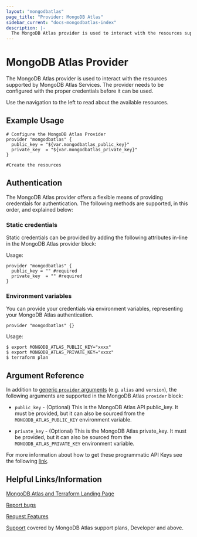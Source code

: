 ```yaml
---
layout: "mongodbatlas"
page_title: "Provider: MongoDB Atlas"
sidebar_current: "docs-mongodbatlas-index"
description: |-
  The MongoDB Atlas provider is used to interact with the resources supported by MongoDB Atlas Services. The provider needs to be configured with the proper credentials before it can be used.
---
```


# MongoDB Atlas Provider

The MongoDB Atlas provider is used to interact with the resources supported by MongoDB Atlas Services. The provider needs to be configured with the proper credentials before it can be used.

Use the navigation to the left to read about the available resources.

## Example Usage
```hcl
# Configure the MongoDB Atlas Provider
provider "mongodbatlas" {
  public_key = "${var.mongodbatlas_public_key}"
  private_key  = "${var.mongodbatlas_private_key}"
}

#Create the resources
```

## Authentication

The MongoDB Atlas provider offers a flexible means of providing credentials for authentication. The following methods are supported, in this order, and explained below:

### Static credentials

Static credentials can be provided by adding the following attributes in-line in the MongoDB Atlas provider block:

Usage:

```hcl
provider "mongodbatlas" {
  public_key = "" #required
  private_key  = "" #required
}
```

### Environment variables

You can provide your credentials via environment variables, representing your MongoDB Atlas
authentication.

```hcl
provider "mongodbatlas" {}
```

Usage:

```shell
$ export MONGODB_ATLAS_PUBLIC_KEY="xxxx"
$ export MONGODB_ATLAS_PRIVATE_KEY="xxxx"
$ terraform plan
```

## Argument Reference

In addition to [generic `provider`
arguments](https://www.terraform.io/docs/configuration/providers.html) (e.g.
`alias` and `version`), the following arguments are supported in the MongoDB
Atlas `provider` block:

* `public_key` - (Optional) This is the MongoDB Atlas API public_key. It must be
  provided, but it can also be sourced from the `MONGODB_ATLAS_PUBLIC_KEY`
  environment variable.

* `private_key` - (Optional) This is the MongoDB Atlas private_key. It must be
  provided, but it can also be sourced from the `MONGODB_ATLAS_PRIVATE_KEY`
  environment variable.

For more information about how to get these programmatic API Keys see the following [link](https://docs.atlas.mongodb.com/configure-api-access/#manage-programmatic-access-to-an-organization).

## Helpful Links/Information

[MongoDB Atlas and Terraform Landing Page](https://www.mongodb.com/atlas/terraform)

[Report bugs](https://github.com/terraform-providers/terraform-provider-mongodbatlas/issues)

[Request Features](https://feedback.mongodb.com/forums/924145-atlas?category_id=370723)

[Support](https://docs.atlas.mongodb.com/support/) covered by MongoDB Atlas support plans, Developer and above.
